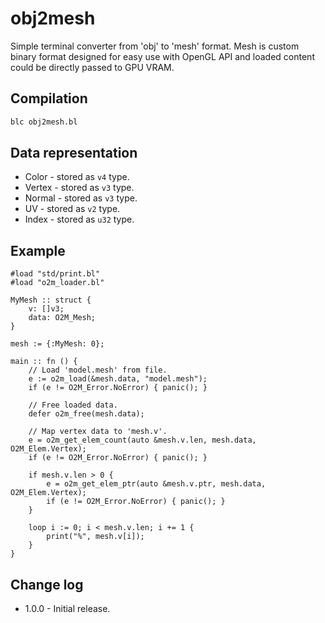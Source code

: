 # obj2mesh
Simple terminal converter from 'obj' to 'mesh' format. Mesh is custom binary format designed for easy use with OpenGL API and loaded content could be directly passed to GPU VRAM.

## Compilation
```bash
blc obj2mesh.bl
```

## Data representation
* Color - stored as `v4` type.
* Vertex - stored as `v3` type.
* Normal - stored as `v3` type.
* UV - stored as `v2` type.
* Index - stored as `u32` type.

## Example
```
#load "std/print.bl"
#load "o2m_loader.bl"

MyMesh :: struct {
	v: []v3;
	data: O2M_Mesh;
}

mesh := {:MyMesh: 0};

main :: fn () {
	// Load 'model.mesh' from file.
    e := o2m_load(&mesh.data, "model.mesh");
    if (e != O2M_Error.NoError) { panic(); }

	// Free loaded data.
	defer o2m_free(mesh.data);
	
	// Map vertex data to 'mesh.v'.
    e = o2m_get_elem_count(auto &mesh.v.len, mesh.data, O2M_Elem.Vertex);
    if (e != O2M_Error.NoError) { panic(); }

    if mesh.v.len > 0 {
        e = o2m_get_elem_ptr(auto &mesh.v.ptr, mesh.data, O2M_Elem.Vertex);
		if (e != O2M_Error.NoError) { panic(); }
    }

	loop i := 0; i < mesh.v.len; i += 1 {
		print("%", mesh.v[i]);
	}
}
```

## Change log
* 1.0.0 - Initial release.
